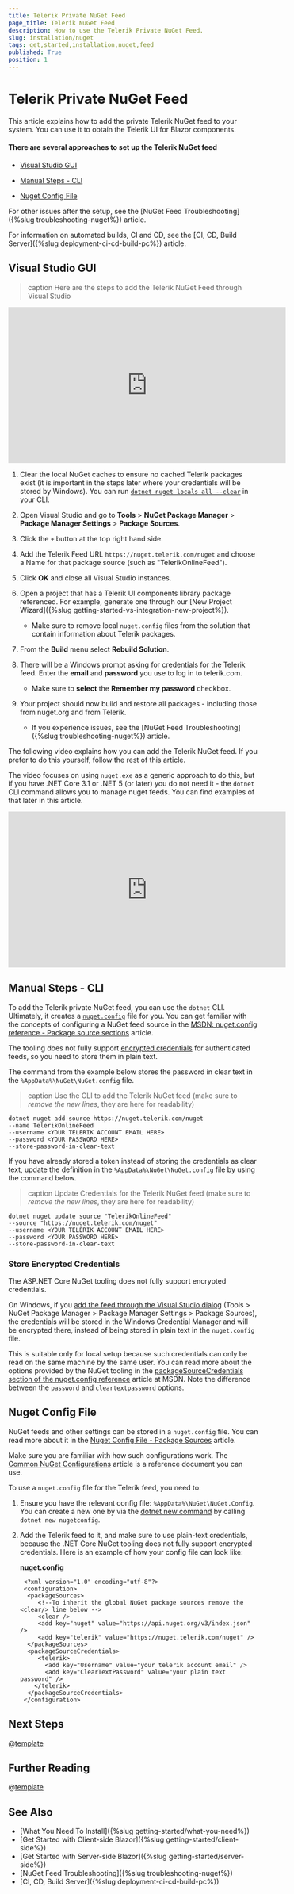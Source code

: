```yaml
---
title: Telerik Private NuGet Feed
page_title: Telerik NuGet Feed
description: How to use the Telerik Private NuGet Feed.
slug: installation/nuget
tags: get,started,installation,nuget,feed
published: True
position: 1
---
```


# Telerik Private NuGet Feed

This article explains how to add the private Telerik NuGet feed to your system. You can use it to obtain the Telerik UI for Blazor components.

#### There are several approaches to set up the Telerik NuGet feed

* [Visual Studio GUI](#visual-studio-gui)

* [Manual Steps - CLI](#manual-steps---cli)

* [Nuget Config File](#nuget-config-file)

For other issues after the setup, see the [NuGet Feed Troubleshooting]({%slug troubleshooting-nuget%}) article.

For information on automated builds, CI and CD, see the [CI, CD, Build Server]({%slug deployment-ci-cd-build-pc%}) article.

## Visual Studio GUI

>caption Here are the steps to add the Telerik NuGet Feed through Visual Studio

<iframe width="560" height="315" src="https://www.youtube.com/embed/dJo1Ij4CcIY" title="YouTube video player" frameborder="0" allow="accelerometer; autoplay; clipboard-write; encrypted-media; gyroscope; picture-in-picture" allowfullscreen></iframe>

1. Clear the local NuGet caches to ensure no cached Telerik packages exist (it is important in the steps later where your credentials will be stored by Windows). You can run [`dotnet nuget locals all --clear`](https://docs.microsoft.com/en-us/dotnet/core/tools/dotnet-nuget-locals) in your CLI.

1. Open Visual Studio and go to **Tools** > **NuGet Package Manager** > **Package Manager Settings** > **Package Sources**.

1. Click the `+` button at the top right hand side.

1. Add the Telerik Feed URL `https://nuget.telerik.com/nuget` and choose a Name for that package source (such as "TelerikOnlineFeed").

1. Click **OK** and close all Visual Studio instances.

1. Open a project that has a Telerik UI components library package referenced. For example, generate one through our [New Project Wizard]({%slug getting-started-vs-integration-new-project%}).
    * Make sure to remove local `nuget.config` files from the solution that contain information about Telerik packages. 
    
1. From the **Build** menu select **Rebuild Solution**.

1. There will be a Windows prompt asking for credentials for the Telerik feed. Enter the **email** and **password** you use to log in to telerik.com.
    * Make sure to **select** the **Remember my password** checkbox.
    
1. Your project should now build and restore all packages - including those from nuget.org and from Telerik.
    * If you experience issues, see the [NuGet Feed Troubleshooting]({%slug troubleshooting-nuget%}) article.

The following video explains how you can add the Telerik NuGet feed. If you prefer to do this yourself, follow the rest of this article.

The video focuses on using `nuget.exe` as a generic approach to do this, but if you have .NET Core 3.1 or .NET 5 (or later) you do not need it - the `dotnet` CLI command allows you to manage nuget feeds. You can find examples of that later in this article.

<iframe width="560" height="315" src="https://www.youtube.com/embed/c3m_BLMXNDk" frameborder="0" allow="accelerometer; autoplay; encrypted-media; gyroscope; picture-in-picture" allowfullscreen></iframe>

## Manual Steps - CLI

To add the Telerik private NuGet feed, you can use the `dotnet` CLI. Ultimately, it creates a [`nuget.config`](#nuget-config-file) file for you. You can get familiar with the concepts of configuring a NuGet feed source in the <a href="https://docs.microsoft.com/en-us/nuget/reference/nuget-config-file#package-source-sections" target="_blank">MSDN: nuget.config reference - Package source sections</a> article.

The tooling does not fully support [encrypted credentials](#store-encrypted-credentials) for authenticated feeds, so you need to store them in plain text.

The command from the example below stores the password in clear text in the `%AppData%\NuGet\NuGet.config` file.

>caption Use the CLI to add the Telerik NuGet feed (make sure to *remove the new lines*, they are here for readability)

```
dotnet nuget add source https://nuget.telerik.com/nuget 
--name TelerikOnlineFeed 
--username <YOUR TELERIK ACCOUNT EMAIL HERE> 
--password <YOUR PASSWORD HERE> 
--store-password-in-clear-text
```

If you have already stored a token instead of storing the credentials as clear text, update the definition in the `%AppData%\NuGet\NuGet.config` file by using the command below.

>caption Update Credentials for the Telerik NuGet feed (make sure to *remove the new lines*, they are here for readability)

```
dotnet nuget update source "TelerikOnlineFeed" 
--source "https://nuget.telerik.com/nuget" 
--username <YOUR TELERIK ACCOUNT EMAIL HERE> 
--password <YOUR PASSWORD HERE> 
--store-password-in-clear-text
```

### Store Encrypted Credentials

The ASP.NET Core NuGet tooling does not fully support encrypted credentials. 

On Windows, if you [add the feed through the Visual Studio dialog](#visual-studio-gui) (Tools > NuGet Package Manager > Package Manager Settings > Package Sources), the credentials will be stored in the Windows Credential Manager and will be encrypted there, instead of being stored in plain text in the `nuget.config` file. 

This is suitable only for local setup because such credentials can only be read on the same machine by the same user. You can read more about the options provided by the NuGet tooling in the <a href="https://docs.microsoft.com/en-us/nuget/reference/nuget-config-file#packagesourcecredentials" target="_blank">packageSourceCredentials section of the nuget.config reference</a> article at MSDN. Note the difference between the `password` and `cleartextpassword` options. 

## Nuget Config File

NuGet feeds and other settings can be stored in a `nuget.config` file. You can read more about it in the [Nuget Config File - Package Sources](https://docs.microsoft.com/en-us/nuget/reference/nuget-config-file#packagesources) article.

Make sure you are familiar with how such configurations work. The [Common NuGet Configurations](https://docs.microsoft.com/en-us/nuget/consume-packages/configuring-nuget-behavior#creating-a-new-config-file) article is a reference document you can use.

To use a `nuget.config` file for the Telerik feed, you need to:

1. Ensure you have the relevant config file: `%AppData%\NuGet\NuGet.Config`. You can create a new one by via the [dotnet new command](https://docs.microsoft.com/en-us/dotnet/core/tools/dotnet-new) by calling `dotnet new nugetconfig`.

2. Add the Telerik feed to it, and make sure to use plain-text credentials, because the .NET Core NuGet tooling does not fully support encrypted credentials. Here is an example of how your config file can look like:

    **nuget.config**
    
        <?xml version="1.0" encoding="utf-8"?>
        <configuration>
         <packageSources>
            <!--To inherit the global NuGet package sources remove the <clear/> line below -->
            <clear />
            <add key="nuget" value="https://api.nuget.org/v3/index.json" />
            <add key="telerik" value="https://nuget.telerik.com/nuget" />
         </packageSources>
         <packageSourceCredentials>
            <telerik>
              <add key="Username" value="your telerik account email" />
              <add key="ClearTextPassword" value="your plain text password" />
           </telerik>
         </packageSourceCredentials>
        </configuration>

## Next Steps

@[template](/_contentTemplates/common/get-started.md#after-install)


## Further Reading

@[template](/_contentTemplates/common/issues-and-warnings.md#nuget-security-links)

## See Also

* [What You Need To Install]({%slug getting-started/what-you-need%})
* [Get Started with Client-side Blazor]({%slug getting-started/client-side%})
* [Get Started with Server-side Blazor]({%slug getting-started/server-side%})
* [NuGet Feed Troubleshooting]({%slug troubleshooting-nuget%})
* [CI, CD, Build Server]({%slug deployment-ci-cd-build-pc%})

